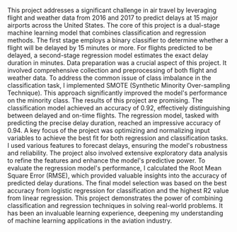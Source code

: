 This project addresses a significant challenge in air travel by leveraging flight and weather data from 2016 and 2017 to predict delays at 15 major airports across the United States.
The core of this project is a dual-stage machine learning model that combines classification and regression methods. The first stage employs a binary classifier to determine whether a flight will be delayed by 15 minutes or more. For flights predicted to be delayed, a second-stage regression model estimates the exact delay duration in minutes.
Data preparation was a crucial aspect of this project. It involved comprehensive collection and preprocessing of both flight and weather data. To address the common issue of class imbalance in the classification task, I implemented SMOTE (Synthetic Minority Over-sampling Technique). This approach significantly improved the model's performance on the minority class.
The results of this project are promising. The classification model achieved an accuracy of 0.92, effectively distinguishing between delayed and on-time flights. The regression model, tasked with predicting the precise delay duration, reached an impressive accuracy of 0.94.
A key focus of the project was optimizing and normalizing input variables to achieve the best fit for both regression and classification tasks. I used various features to forecast delays, ensuring the model's robustness and reliability. The project also involved extensive exploratory data analysis to refine the features and enhance the model's predictive power.
To evaluate the regression model's performance, I calculated the Root Mean Square Error (RMSE), which provided valuable insights into the accuracy of predicted delay durations. The final model selection was based on the best accuracy from logistic regression for classification and the highest R2 value from linear regression.
This project demonstrates the power of combining classification and regression techniques in solving real-world problems. It has been an invaluable learning experience, deepening my understanding of machine learning applications in the aviation industry.
